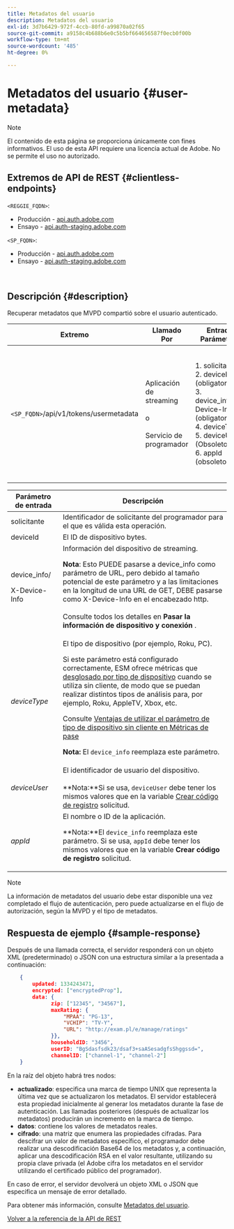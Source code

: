 ```yaml
---
title: Metadatos del usuario
description: Metadatos del usuario
exl-id: 3d7b6429-972f-4ccb-80fd-a99870a02f65
source-git-commit: a9158c4b688b6e0c5b5bf664656587f0ecb0f00b
workflow-type: tm+mt
source-wordcount: '485'
ht-degree: 0%

---
```


# Metadatos del usuario {#user-metadata}

>[!NOTE]
>
>El contenido de esta página se proporciona únicamente con fines informativos. El uso de esta API requiere una licencia actual de Adobe. No se permite el uso no autorizado.

## Extremos de API de REST {#clientless-endpoints}

`<REGGIE_FQDN>`:

* Producción - [api.auth.adobe.com](http://api.auth.adobe.com/)
* Ensayo - [api.auth-staging.adobe.com](http://api.auth-staging.adobe.com/)

`<SP_FQDN>`:

* Producción - [api.auth.adobe.com](http://api.auth.adobe.com/)
* Ensayo - [api.auth-staging.adobe.com](http://api.auth-staging.adobe.com/)

</br>

## Descripción {#description}

Recuperar metadatos que MVPD compartió sobre el usuario autenticado.


| Extremo | Llamado  </br>Por | Entrada   </br>Parámetros | HTTP  </br>Método | Respuesta | HTTP  </br>Respuesta |
| --- | --- | --- | --- | --- | --- |
| `<SP_FQDN>`/api/v1/tokens/usermetadata | Aplicación de streaming</br></br>o</br></br>Servicio de programador | 1. solicitante</br>2.  deviceId (obligatorio)</br>3.  device_info/X-Device-Info (obligatorio)</br>4.  deviceType</br>5.  deviceUser (Obsoleto)</br>6.  appId (obsoleto) | GET | XML o JSON que contienen metadatos de usuario o detalles del error si no se ha realizado correctamente. | 200 - Éxito<p>404 - No se han encontrado metadatos<p>412 - Token de AuthN no válido (por ejemplo, token caducado) |


| Parámetro de entrada | Descripción |
| --- | --- |
| solicitante | Identificador de solicitante del programador para el que es válida esta operación. |
| deviceId | El ID de dispositivo bytes. |
| device_info/<p>X-Device-Info | Información del dispositivo de streaming.<p>**Nota**: Esto PUEDE pasarse a device_info como parámetro de URL, pero debido al tamaño potencial de este parámetro y a las limitaciones en la longitud de una URL de GET, DEBE pasarse como X-Device-Info en el encabezado http. </br></br>Consulte todos los detalles en **Pasar la información de dispositivo y conexión** <!--http://tve.helpdocsonline.com/passing-device-information-->. |
| _deviceType_ | El tipo de dispositivo (por ejemplo, Roku, PC).<p>Si este parámetro está configurado correctamente, ESM ofrece métricas que [desglosado por tipo de dispositivo](/help/authentication/entitlement-service-monitoring-overview.md#progr-filter-metrics) cuando se utiliza sin cliente, de modo que se puedan realizar distintos tipos de análisis para, por ejemplo, Roku, AppleTV, Xbox, etc.<p>Consulte [Ventajas de utilizar el parámetro de tipo de dispositivo sin cliente en Métricas de pase](/help/authentication/benefits-of-using-the-clientless-devicetype-parameter-in-pass-metrics.md)<p>**Nota:** El `device_info` reemplaza este parámetro. |
| _deviceUser_ | El identificador de usuario del dispositivo.</br></br>**Nota:**Si se usa, `deviceUser` debe tener los mismos valores que en la variable [Crear código de registro](/help/authentication/registration-code-request.md) solicitud. |
| _appId_ | El nombre o ID de la aplicación. <p>**Nota:**El `device_info` reemplaza este parámetro. Si se usa, `appId` debe tener los mismos valores que en la variable **Crear código de registro** solicitud. |

>[!NOTE]
> 
>La información de metadatos del usuario debe estar disponible una vez completado el flujo de autenticación, pero puede actualizarse en el flujo de autorización, según la MVPD y el tipo de metadatos.




## Respuesta de ejemplo {#sample-response}

Después de una llamada correcta, el servidor responderá con un objeto XML (predeterminado) o JSON con una estructura similar a la presentada a continuación:

<!--
Please check syntax below. I added a close tag on line 70.
-->

```JSON
    {
        updated: 1334243471,
        encrypted: ["encryptedProp"],
        data: {
              zip: ["12345", "34567"],
              maxRating: { 
                  "MPAA": "PG-13",
                  "VCHIP": "TV-Y", 
                  "URL": "http://exam.pl/e/manage/ratings"
              }},
              householdID: "3456",
              userID: "BgSdasfsdk23/dsaf3+saASesadgfsShggssd=",
              channelID: ["channel-1", "channel-2"]
    }
```

En la raíz del objeto habrá tres nodos:

* **actualizado**: especifica una marca de tiempo UNIX que representa la última vez que se actualizaron los metadatos. El servidor establecerá esta propiedad inicialmente al generar los metadatos durante la fase de autenticación. Las llamadas posteriores (después de actualizar los metadatos) producirán un incremento en la marca de tiempo.
* **datos**: contiene los valores de metadatos reales.
* **cifrado**: una matriz que enumera las propiedades cifradas. Para descifrar un valor de metadatos específico, el programador debe realizar una descodificación Base64 de los metadatos y, a continuación, aplicar una descodificación RSA en el valor resultante, utilizando su propia clave privada (el Adobe cifra los metadatos en el servidor utilizando el certificado público del programador).

En caso de error, el servidor devolverá un objeto XML o JSON que especifica un mensaje de error detallado.

Para obtener más información, consulte [Metadatos del usuario](/help/authentication/user-metadata-feature.md).

[Volver a la referencia de la API de REST](/help/authentication/rest-api-reference.md)
